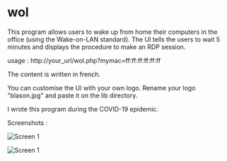 # wol

This program allows users to wake up from home their computers in the office (using the Wake-on-LAN standard). The UI tells the users to wait 5 minutes and displays the procedure to make an RDP session.

usage : http://your_url/wol.php?mymac=ff:ff:ff:ff:ff:ff

The content is written in french.

You can customise the UI with your own logo. Rename your logo "blason.jpg" and paste it on the lib directory.

I wrote this program during the COVID-19 epidemic.

Screenshots :

![Screen 1](../master/doc/screenshots/wol1.png)


![Screen 1](../master/doc/screenshots/wol2.png)
